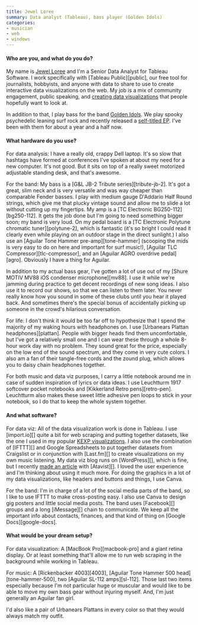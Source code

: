 ```yaml
---
title: Jewel Loree
summary: Data analyst (Tableau), bass player (Golden Idols)
categories:
- musician
- web
- windows
---
```


#### Who are you, and what do you do?

My name is [Jewel Loree](http://www.jewelloree.com/about/ "Jewel's about page.") and I'm a Senior Data Analyst for Tableau Software. I work specifically with [Tableau Public][public], our free tool for journalists, hobbyists, and anyone with data to share to use to create interactive data visualizations on the web. My job is a mix of community engagement, public speaking, and [creating data visualizations](https://public.tableau.com/profile/jewel.loree#!/ "Jewel's visualisations in Tableau Public.") that people hopefully want to look at.

In addition to that, I play bass for the band [Golden Idols](http://www.goldenidols.net/ "Jewel's band's website."). We play spooky psychedelic leaning surf rock and recently released a [self-titled EP](https://itunes.apple.com/us/album/golden-idols-ep/id1015699420 "The self-titled EP by Golden Idols, on iTunes."). I've been with them for about a year and a half now.

#### What hardware do you use?

For data analysis: I have a really old, crappy Dell laptop. It's so slow that hashtags have formed at conferences I've spoken at about my need for a new computer. It's not good. But it sits on top of a really sweet motorized adjustable standing desk, and that's awesome.

For the band: My bass is a [G&L JB-2 Tribute series][tribute-jb-2]. It's got a great, slim neck and is very versatile and was way cheaper than comparable Fender basses. I play with medium gauge D'Addario Half Round strings, which give me that plucky vintage sound and allow me to slide a lot without cutting up my fingertips. My amp is a [TC Electronic BG250-112][bg250-112]. It gets the job done but I'm going to need something bigger soon; my band is very loud. On my pedal board is a [TC Electronic Polytune chromatic tuner][polytune-2], which is fantastic (it's so bright I could read it clearly even while playing on an outdoor stage in the direct sunlight.) I also use an [Aguilar Tone Hammer pre-amp][tone-hammer] (scooping the mids is very easy to do on here and important for surf music!), [Aguilar TLC Compressor][tlc-compressor], and an [Aguilar AGRO overdrive pedal][agro]. Obviously I have a thing for Aguilar.

In addition to my actual bass gear, I've gotten a lot of use out of my [Shure MOTIV MV88 iOS condenser microphone][mv88]. I use it while we're jamming during practice to get decent recordings of new song ideas. I also use it to record our shows, so that we can listen to them later. You never really know how you sound in some of these clubs until you hear it played back. And sometimes there's the special bonus of accidentally picking up someone in the crowd's hilarious conversation.

For life: I don't think it would be too far off to hypothesize that I spend the majority of my waking hours with headphones on. I use [Urbanears Plattan headphones][plattan]. People with bigger heads find them uncomfortable, but I've got a relatively small one and I can wear these through a whole 8-hour work day with no problem. They sound great for the price, especially on the low end of the sound spectrum, and they come in very cute colors. I also am a fan of their tangle-free cords and the zound plug, which allows you to daisy chain headphones together.

For both music and data viz purposes, I carry a little notebook around me in case of sudden inspiration of lyrics or data ideas. I use Leuchtturm 1917 softcover pocket notebooks and [Kikkerland Retro pens][retro-pen]. Leuchtturm also makes these sweet little adhesive pen loops to stick in your notebook, so I do that to keep the whole system together.

#### And what software?

For data viz: All of the data visualization work is done in Tableau. I use [import.io][] quite a bit for web scraping and putting together datasets, like the one I used in my popular [KEXP visualizations](http://www.jewelloree.com/2015/01/15/pop-viz-what-music-matters-most-to-kexp-revisited/ "Jewel's post about her KEXP visualisations."). I also use the combination of [IFTTT][] and Google Spreadsheets to put together datasets from Craigslist or in conjunction with [Last.fm][] to create visualizations on my own music listening. My data viz blog runs on [WordPress][], which is fine, but I recently [made an article](https://jewelloree.atavist.com/data-atsume "Jewel's article about Neko Atsume.") with [Atavist][]. I loved the user experience and I'm thinking about using it much more. For doing the graphics in a lot of my data visualizations, like headers and buttons and things, I use Canva.

For the band: I'm in charge of a lot of the social media parts of the band, so I like to use IFTTT to make cross-posting easy. I also use Canva to design gig posters and little social media posts. The band uses [Facebook][] groups and a long [iMessage][] chain to communicate. We keep all the important info about contacts, finances, and that kind of thing on [Google Docs][google-docs].

#### What would be your dream setup?

For data visualization: A [MacBook Pro][macbook-pro] and a giant retina display. Or at least something that'll allow me to run web scraping in the background while working in Tableau.  

For music: A [Rickenbacker 4003][4003], [Aguilar Tone Hammer 500 head][tone-hammer-500], two [Aguilar SL-112 amps][sl-112]. Those last two items especially because I'm not particular huge or muscular and would like to be able to move my own bass gear without injuring myself. And, I'm just generally an Aguilar fan girl.

I'd also like a pair of Urbanears Plattans in every color so that they would always match my outfit.